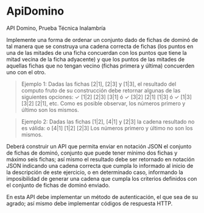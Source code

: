 # ApiDomino
API Domino, Prueba Técnica Inalambría

Implemente una forma de ordenar un conjunto dado de fichas de dominó de tal manera que se 
construya una cadena correcta de fichas (los puntos en una de las mitades de una ficha concuerdan con 
los puntos que tiene la mitad vecina de la ficha adyacente) y que los puntos de las mitades de aquellas
fichas que no tengan vecino (fichas primera y última) concuerden uno con el otro.

>Ejemplo 1:
Dadas las fichas [2|1], [2|3] y [1|3], el resultado del computo fruto de su construcción debe retornar 
algunas de las siguientes opciones:
✓ [1|2] [2|3] [3|1] ó
✓ [3|2] [2|1] [1|3] ó
✓ [1|3] [3|2] [2|1], etc.
Como es posible observar, los números primero y último son los mismos.

>Ejemplo 2:
Dadas las fichas [1|2], [4|1] y [2|3] la cadena resultado no es válida:
o [4|1] [1|2] [2|3]
Los números primero y último no son los mismos.

Deberá construir un API que permita enviar en notación JSON el conjunto de fichas de dominó, conjunto 
que puede tener mínimo dos fichas y máximo seis fichas; así mismo el resultado debe ser retornado en 
notación JSON indicando una cadena correcta que cumpla lo informado al inicio de la descripción de
este ejercicio, o en determinado caso, informando la imposibilidad de generar una cadena que cumpla 
los criterios definidos con el conjunto de fichas de dominó enviado.

En esta API debe implementar un método de autenticación, el que sea de su agrado; así mismo debe 
implementar códigos de respuesta HTTP.


